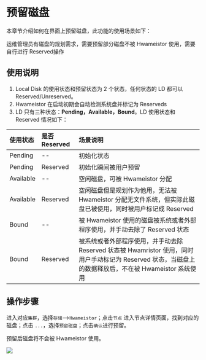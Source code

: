 # 预留磁盘

本章节介绍如何在界面上预留磁盘，此功能的使用场景如下：

运维管理员有磁盘的规划需求，需要预留部分磁盘不被 Hwameistor 使用，需要自行进行 Reserved操作

## **使用说明**

1. Local Disk 的使用状态和预留状态为 2 个状态，任何状态的 LD 都可以 Reserved/Unreserved。
2. Hwameistor 在启动初期会自动检测系统盘并标记为 Reserveds
3. LD 只有三种状态：**Pending，Available，Bound**。LD 使用状态和 Reserved 情况如下：

| 使用状态  | 是否 Reserved | 场景说明                                                     |
| :-------- | :------------ | :----------------------------------------------------------- |
| Pending   | --            | 初始化状态                                                   |
| Pending   | Reserved      | 初始化瞬间被用户预留                                         |
| Available | --            | 空闲磁盘，可被 Hwameistor 分配                               |
| Available | Reserved      | 空闲磁盘但是规划作为他用，无法被 Hwameistor 分配无文件系统，但实际此磁盘已被使用，同时被用户标记成 Reserved |
| Bound     | --            | 被 Hwameistor 使用的磁盘被系统或者外部程序使用，并手动去除了 Reserved 状态 |
| Bound     | Reserved      | 被系统或者外部程序使用，并手动去除 Reserved 状态被 Hwamristor 使用，同时用户手动标记为 Reserved 状态，当磁盘上的数据释放后，不在被 Hwameistor 系统使用 |

## 操作步骤

进入对应`集群`，选择`存储`-->`Hwameistor`；点击`节点` 进入节点详情页面，找到对应的磁盘；点击 `...`，选择`预留磁盘`；点击`确认`进行预留。

预留后磁盘将不会被 Hwameistor 使用。

![](https://docs.daocloud.io/daocloud-docs-images/docs/storage/images/reserveddisk.jpg)
